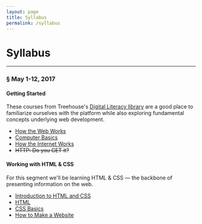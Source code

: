 ```yaml
---
layout: page
title: Syllabus
permalink: /syllabus
---
```


# Syllabus
***

### § May 1-12, 2017

#### Getting Started

These courses from Treehouse's [Digital Literacy library](https://teamtreehouse.com/library/topic:digital-literacy) are a good place to familiarize ourselves with the platform while also exploring fundamental concepts underlying web development.

- [How the Web Works](http://teamtreehouse.com/library/how-the-web-works)
- [Computer Basics](http://teamtreehouse.com/library/computer-basics)
- [How the Internet Works](https://teamtreehouse.com/library/how-the-internet-works)
- <s>HTTP: Do you GET it?</s>


#### Working with HTML & CSS

For this segment we'll be learning HTML & CSS — the backbone of presenting information on the web.

- [Introduction to HTML and CSS](https://teamtreehouse.com/library/introduction-to-html-and-css)
- [HTML](http://teamtreehouse.com/library/html)
- [CSS Basics](http://teamtreehouse.com/library/css-basics)
- [How to Make a Website](http://teamtreehouse.com/library/how-to-make-a-website)

